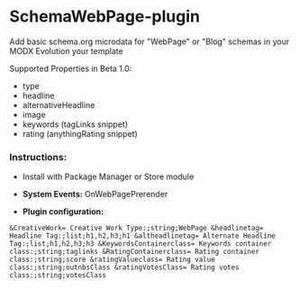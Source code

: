 SchemaWebPage-plugin
====================

Add basic schema.org microdata for "WebPage" or "Blog" schemas in your MODX Evolution your template

Supported Properties in Beta 1.0: 
* type 
* headline
* alternativeHeadline
* image
* keywords (tagLinks snippet)
* rating (anythingRating snippet)

### Instructions:

* Install with Package Manager or Store module

* **System Events:** OnWebPagePrerender

* **Plugin configuration:** 
 
```&CreativeWork= Creative Work Type:;string;WebPage &headlinetag= Headline Tag:;list;h1,h2,h3;h1 &altheadlinetag= Alternate Headline Tag:;list;h1,h2,h3;h3 &KeywordsContainerclass= Keywords container class:;string;taglinks &RatingContainerclass= Rating container class:;string;score &ratingValueclass= Rating value class:;string;outnbsClass &ratingVotesClass= Rating votes class:;string;votesClass```

